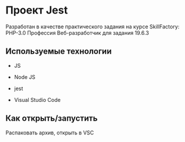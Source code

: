 # Проект Jest
Разработан в качестве практического задания на курсе SkillFactory: PHP-3.0 Профессия Веб-разработчик для задания 19.6.3


## Используемые технологии

* JS

* Node JS

* jest

* Visual Studio Code

## Как открыть/запустить

Распаковать архив, открыть в VSC
